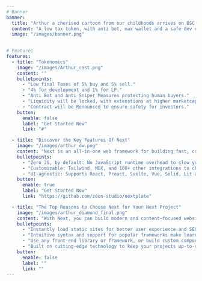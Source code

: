 ```yaml
---
# Banner
banner:
  title: "Arthur a cherised cartoon from our childhoods arrives on BSC."
  content: "A low tax token, with anti bot, max wallet and a safe dev come and join us on our journey"
  image: "/images/banner.png"
  

# Features
features:
  - title: "Tokenomics"
    image: "/images/Arthur_cast.png"
    content: ""
    bulletpoints:
      - "Low final Taxes of 5% buy and 5% sell."
      - "4% for development and 1% for LP."
      - "Anti Bot and Anti Sniper Measures protecting human buyers."
      - "Liquidity will be locked, with extenstions at higher marketcaps."
      - "Contract will be Renounced to ensure safety for investors."
    button:
      enable: false
      label: "Get Started Now"
      link: "#"

  - title: "Discover the Key Features Of Next"
    image: "/images/arthur_dw.png"
    content: "Next is an all-in-one web framework for building fast, content-focused websites. It offers a range of exciting features for developers and website creators. Some of the key features are:"
    bulletpoints:
      - "Zero JS, by default: No JavaScript runtime overhead to slow you down."
      - "Customizable: Tailwind, MDX, and 100+ other integrations to choose from."
      - "UI-agnostic: Supports React, Preact, Svelte, Vue, Solid, Lit and more."
    button:
      enable: true
      label: "Get Started Now"
      link: "https://github.com/zeon-studio/nextplate"

  - title: "The Top Reasons to Choose Next for Your Next Project"
    image: "/images/arthur_diamond_final.png"
    content: "With Next, you can build modern and content-focused websites without sacrificing performance or ease of use."
    bulletpoints:
      - "Instantly load static sites for better user experience and SEO."
      - "Intuitive syntax and support for popular frameworks make learning and using Next a breeze."
      - "Use any front-end library or framework, or build custom components, for any project size."
      - "Built on cutting-edge technology to keep your projects up-to-date with the latest web standards."
    button:
      enable: false
      label: ""
      link: ""
---
```

